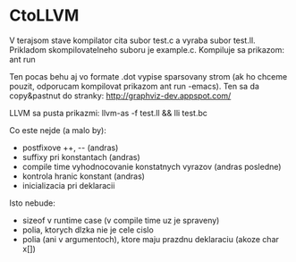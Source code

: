 CtoLLVM
=======

V terajsom stave kompilator cita subor test.c a vyraba subor test.ll. Prikladom skompilovatelneho
suboru je example.c.
Kompiluje sa prikazom:
ant run

Ten pocas behu aj vo formate .dot vypise sparsovany strom (ak ho chceme pouzit, odporucam 
kompilovat prikazom ant run -emacs). Ten sa da copy&pastnut do stranky:
http://graphviz-dev.appspot.com/

LLVM sa pusta prikazmi: llvm-as -f test.ll && lli test.bc

Co este nejde (a malo by):
- postfixove ++, -- (andras)
- suffixy pri konstantach (andras)
- compile time vyhodnocovanie konstatnych vyrazov (andras posledne)
- kontrola hranic konstant (andras)
- inicializacia pri deklaracii

Isto nebude:
- sizeof v runtime case (v compile time uz je spraveny)
- polia, ktorych dlzka nie je cele cislo
- polia (ani v argumentoch), ktore maju prazdnu deklaraciu (akoze char x[])
